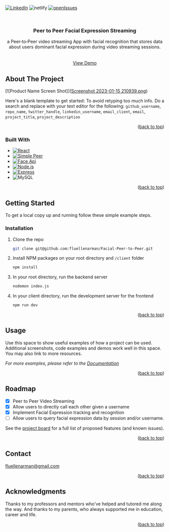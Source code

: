 
[![LinkedIn][linkedin-shield]][linkedin-url]
![netlify]
[![openIssues]][openIssuesURL]

<!-- PROJECT LOGO -->
<br />
<div align="center">

<h3 align="center">Peer to Peer Facial Expression Streaming</h3>

  <p align="center">
    a Peer‑to‑Peer video streaming App with facial recognition that stores data about users dominant facial expression during video streaming sessions.
    <br />
    <br />
    <br />
    <a href="https://extraordinary-mochi-0d344e.netlify.app/">View Demo</a>
  </p>
</div>



<!-- ABOUT THE PROJECT -->
## About The Project

[![Product Name Screen Shot]]([Screenshot 2023-01-15 210939.png](https://github.com/fluellenarman/Facial-Peer-to-Peer/blob/DeployHeroku/Screenshot%202023-01-15%20210939.png "Screenshot 2023-01-15 210939.png"))

Here's a blank template to get started: To avoid retyping too much info. Do a search and replace with your text editor for the following: `github_username`, `repo_name`, `twitter_handle`, `linkedin_username`, `email_client`, `email`, `project_title`, `project_description`

<p align="right">(<a href="#readme-top">back to top</a>)</p>



### Built With

* [![React][React.js]][React-url]
* [![Simple Peer](https://img.shields.io/badge/Simple_Peer-2ea44f?style=for-the-badge)](https://github.com/feross/simple-peer)
* [![Face Api](https://img.shields.io/badge/Face_Api-orange?style=for-the-badge)](https://github.com/justadudewhohacks/face-api.js/)
* [![Node.js]][Node-url]
* [![Express]][Express-url]
* ![MySQL]

<p align="right">(<a href="#readme-top">back to top</a>)</p>



<!-- GETTING STARTED -->
## Getting Started
To get a local copy up and running follow these simple example steps.


### Installation
1. Clone the repo
   ```sh
   git clone git@github.com:fluellenarman/Facial-Peer-to-Peer.git
   ```
2. Install NPM packages on your root directory and `/client` folder
   ```sh
   npm install
   ```
3. In your root directory, run the backend server
   ```sh
   nodemon index.js
   ```
4. In your client directory, run the development server for the frontend
    ```sh
    npm run dev
    ```

<p align="right">(<a href="#readme-top">back to top</a>)</p>



<!-- USAGE EXAMPLES -->
## Usage

Use this space to show useful examples of how a project can be used. Additional screenshots, code examples and demos work well in this space. You may also link to more resources.

_For more examples, please refer to the [Documentation](https://example.com)_

<p align="right">(<a href="#readme-top">back to top</a>)</p>



<!-- ROADMAP -->
## Roadmap

- [x] Peer to Peer Video Streaming
- [x] Allow users to directly call each other given a username
- [x] Implement Facial Expression tracking and recognition
- [ ] Allow users to query facial expression data by session and/or username.

See the [project board](https://github.com/users/fluellenarman/projects/2) for a full list of proposed features (and known issues).

<p align="right">(<a href="#readme-top">back to top</a>)</p>



<!-- CONTACT -->
## Contact

fluellenarman@gmail.com


<p align="right">(<a href="#readme-top">back to top</a>)</p>



<!-- ACKNOWLEDGMENTS -->
## Acknowledgments

<p>    
    Thanks to my professors and mentors who've helped and tutored me along the way. 
    And thanks to my parents, who always supported me in education, career and life.
</p>

<p align="right">(<a href="#readme-top">back to top</a>)</p>



<!-- MARKDOWN LINKS & IMAGES -->
[gmail]: https://img.shields.io/badge/Gmail-D14836?style=for-the-badge&logo=gmail&logoColor=white
[MySQL]: https://img.shields.io/badge/MySQL-00000F?style=for-the-badge&logo=mysql&logoColor=white
[openIssues]: https://img.shields.io/github/issues-raw/fluellenarman/facial-peer-to-peer?style=for-the-badge
[openIssuesURL]: https://github.com/fluellenarman/Facial-Peer-to-Peer/issues
[netlify]: https://img.shields.io/netlify/ec49df67-eddd-40d5-baa6-a55722715037?style=for-the-badge
[issues-url]: https://github.com/github_username/repo_name/issues
[license-shield]: https://img.shields.io/github/license/github_username/repo_name.svg?style=for-the-badge
[license-url]: https://github.com/github_username/repo_name/blob/master/LICENSE.txt
[linkedin-shield]: https://img.shields.io/badge/-LinkedIn-black.svg?style=for-the-badge&logo=linkedin&colorB=555
[linkedin-url]: https://www.linkedin.com/in/fluellen-arman-umali-646489205/
[product-screenshot]: images/screenshot.png
[React.js]: https://img.shields.io/badge/React-20232A?style=for-the-badge&logo=react&logoColor=61DAFB
[React-url]: https://reactjs.org/
[Node.js]: https://img.shields.io/badge/Node.js-43853D?style=for-the-badge&logo=node.js&logoColor=white
[Node-url]: https://nodejs.org/en/
[Express]: https://img.shields.io/badge/Express.js-404D59?style=for-the-badge
[Express-url]: https://expressjs.com/
